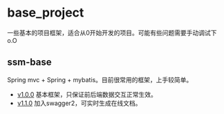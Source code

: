 # base_project
一些基本的项目框架，适合从0开始开发的项目。可能有些问题需要手动调试下o.O
## ssm-base
Spring mvc + Spring + mybatis。目前很常用的框架，上手较简单。
- [v1.0.0](https://github.com/longissky/base_project/tree/v1.0.0)  基本框架，只保证前后端数据交互正常生效。
- [v1.1.0](https://github.com/longissky/base_project/tree/v1.1.0)  加入swagger2，可实时生成在线文档。
